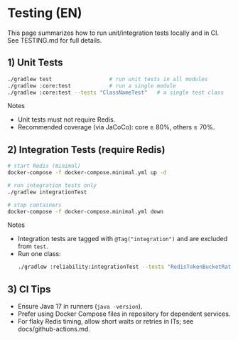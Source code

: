 # Testing (EN)

This page summarizes how to run unit/integration tests locally and in CI. See TESTING.md for full details.

## 1) Unit Tests
```bash
./gradlew test                  # run unit tests in all modules
./gradlew :core:test            # run a single module
./gradlew :core:test --tests "ClassNameTest"   # a single test class
```

Notes
- Unit tests must not require Redis.
- Recommended coverage (via JaCoCo): core ≥ 80%, others ≥ 70%.

## 2) Integration Tests (require Redis)
```bash
# start Redis (minimal)
docker-compose -f docker-compose.minimal.yml up -d

# run integration tests only
./gradlew integrationTest

# stop containers
docker-compose -f docker-compose.minimal.yml down
```

Notes
- Integration tests are tagged with `@Tag("integration")` and are excluded from `test`.
- Run one class:
  ```bash
  ./gradlew :reliability:integrationTest --tests "RedisTokenBucketRateLimiterIntegrationExample"
  ```

## 3) CI Tips
- Ensure Java 17 in runners (`java -version`).
- Prefer using Docker Compose files in repository for dependent services.
- For flaky Redis timing, allow short waits or retries in ITs; see docs/github-actions.md.
